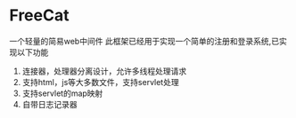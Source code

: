 # FreeCat

一个轻量的简易web中间件
此框架已经用于实现一个简单的注册和登录系统,已实现以下功能

1. 连接器，处理器分离设计，允许多线程处理请求
2. 支持html，js等大多数文件，支持servlet处理
3. 支持servlet的map映射
4. 自带日志记录器

